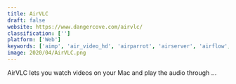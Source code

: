 ```yaml
---
title: AirVLC
draft: false 
website: https://www.dangercove.com/airvlc/
classification: ['']
platform: ['Web']
keywords: ['aimp', 'air_video_hd', 'airparrot', 'airserver', 'airflow', 'allcast', 'beamer', 'popcast', 'serendipity_by_spotify', 'serviio', 'sofaplay', 'streamtome', 'vlc_media_player', 'videostream', 'winamp', 'zoneminder']
image: 2020/04/AirVLC.png
---
```

AirVLC lets you watch videos on your Mac and play the audio through ...